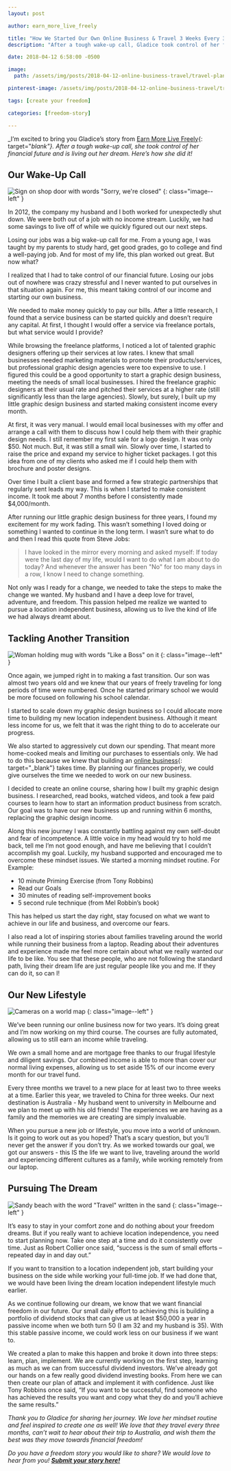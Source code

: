```yaml
---
layout: post

author: earn_more_live_freely

title: "How We Started Our Own Online Business & Travel 3 Weeks Every 3 Months"
description: "After a tough wake-up call, Gladice took control of her financial future and is living out her dream."

date: 2018-04-12 6:58:00 -0500

image:
  path: /assets/img/posts/2018-04-12-online-business-travel/travel-plans.jpg

pinterest-image: /assets/img/posts/2018-04-12-online-business-travel/travel-3-weeks-every-3-months.png

tags: [create your freedom]

categories: [freedom-story]

---
```


_I’m excited to bring you Gladice’s story from [Earn More Live Freely](https://www.earnmorelivefreely.com/){: target="_blank"}. After a tough wake-up call, she took control of her financial future and is living out her dream. Here’s how she did it!_

## Our Wake-Up Call

![Sign on shop door with words "Sorry, we're closed"]({{site.url}}/assets/img/posts/2018-04-12-online-business-travel/closed-sign.jpg)
{: class="image--left" }

In 2012, the company my husband and I both worked for unexpectedly shut down. We were both out of a job with no income stream. Luckily, we had some savings to live off of while we quickly figured out our next steps.

Losing our jobs was a big wake-up call for me. From a young age, I was taught by my parents to study hard, get good grades, go to college and find a well-paying job. And for most of my life, this plan worked out great. But now what?

I realized that I had to take control of our financial future. Losing our jobs out of nowhere was crazy stressful and I never wanted to put ourselves in that situation again. For me, this meant taking control of our income and starting our own business.

We needed to make money quickly to pay our bills. After a little research, I found that a service business can be started quickly and doesn’t require any capital. At first, I thought I would offer a service via freelance portals, but what service would I provide?

While browsing the freelance platforms, I noticed a lot of talented graphic designers offering up their services at low rates. I knew that small businesses needed marketing materials to promote their products/services, but professional graphic design agencies were too expensive to use. I figured this could be a good opportunity to start a graphic design business, meeting the needs of small local businesses. I hired the freelance graphic designers at their usual rate and pitched their services at a higher rate (still significantly less than the large agencies). Slowly, but surely, I built up my little graphic design business and started making consistent income every month.

At first, it was very manual. I would email local businesses with my offer and arrange a call with them to discuss how I could help them with their graphic design needs. I still remember my first sale for a logo design. It was only $50. Not much. But, it was still a small win. Slowly over time, I started to raise the price and expand my service to higher ticket packages. I got this idea from one of my clients who asked me if I could help them with brochure and poster designs.

Over time I built a client base and formed a few strategic partnerships that regularly sent leads my way. This is when I started to make consistent income. It took me about 7 months before I consistently made $4,000/month.

After running our little graphic design business for three years, I found my excitement for my work fading. This wasn’t something I loved doing or something I wanted to continue in the long term. I wasn’t sure what to do and then I read this quote from Steve Jobs:

> I have looked in the mirror every morning and asked myself: If today were the last day of my life, would I want to do what I am about to do today? And whenever the answer has been "No" for too many days in a row, I know I need to change something.

Not only was I ready for a change, we needed to take the steps to make the change we wanted. My husband and I have a deep love for travel, adventure, and freedom. This passion helped me realize we wanted to pursue a location independent business, allowing us to live the kind of life we had always dreamt about.



## Tackling Another Transition

![Woman holding mug with words "Like a Boss" on it]({{site.url}}/assets/img/posts/2018-04-12-online-business-travel/like-a-boss.jpg)
{: class="image--left" }

Once again, we jumped right in to making a fast transition. Our son was almost two years old and we knew that our years of freely traveling for long periods of time were numbered. Once he started primary school we would be more focused on following his school calendar.

I started to scale down my graphic design business so I could allocate more time to building my new location independent business. Although it meant less income for us, we felt that it was the right thing to do to accelerate our progress.

We also started to aggressively cut down our spending. That meant more home-cooked meals and limiting our purchases to essentials only. We had to do this because we knew that building an [online business](https://www.earnmorelivefreely.com/legitimate-ways-to-earn-money-online/){: target="_blank"} takes time. By planning our finances properly, we could give ourselves the time we needed to work on our new business.

I decided to create an online course, sharing how I built my graphic design business. I researched, read books, watched videos, and took a few paid courses to learn how to start an information product business from scratch. Our goal was to have our new business up and running within 6 months, replacing the graphic design income.

Along this new journey I was constantly battling against my own self-doubt and fear of incompetence. A little voice in my head would try to hold me back, tell me I’m not good enough, and have me believing that I couldn’t accomplish my goal. Luckily, my husband supported and encouraged me to overcome these mindset issues. We started a morning mindset routine. For Example:

- 10 minute Priming Exercise (from Tony Robbins)
- Read our Goals
- 30 minutes of reading self-improvement books
- 5 second rule technique (from Mel Robbin’s book)

This has helped us start the day right, stay focused on what we want to achieve in our life and business, and overcome our fears.

I also read a lot of inspiring stories about families traveling around the world while running their business from a laptop. Reading about their adventures and experience made me feel more certain about what we really wanted our life to be like. You see that these people, who are not following the standard path, living their dream life are just regular people like you and me. If they can do it, so can I!

## Our New Lifestyle

![Cameras on a world map]({{site.url}}/assets/img/posts/2018-04-12-online-business-travel/cameras-on-map.jpg)
{: class="image--left" }

We’ve been running our online business now for two years. It’s doing great and I’m now working on my third course. The courses are fully automated, allowing us to still earn an income while traveling.

We own a small home and are mortgage free thanks to our frugal lifestyle and diligent savings. Our combined income is able to more than cover our normal living expenses, allowing us to set aside 15% of our income every month for our travel fund.

Every three months we travel to a new place for at least two to three weeks at a time. Earlier this year, we traveled to China for three weeks. Our next destination is Australia - My husband went to university in Melbourne and we plan to meet up with his old friends! The experiences we are having as a family and the memories we are creating are simply invaluable.

When you pursue a new job or lifestyle, you move into a world of unknown. Is it going to work out as you hoped? That’s a scary question, but you’ll never get the answer if you don’t try. As we worked towards our goal, we got our answers - this IS the life we want to live, traveling around the world and experiencing different cultures as a family, while working remotely from our laptop.

## Pursuing The Dream

![Sandy beach with the word "Travel" written in the sand]({{site.url}}/assets/img/posts/2018-04-12-online-business-travel/travel-sand.jpg)
{: class="image--left" }

It’s easy to stay in your comfort zone and do nothing about your freedom dreams. But if you really want to achieve location independence, you need to start planning now. Take one step at a time and do it consistently over time. Just as Robert Collier once said, “success is the sum of small efforts – repeated day in and day out.”

If you want to transition to a location independent job, start building your business on the side while working your full-time job. If we had done that, we would have been living the dream location independent lifestyle much earlier.

As we continue following our dream, we know that we want financial freedom in our future. Our small daily effort to achieving this is building a portfolio of dividend stocks that can give us at least $50,000 a year in passive income when we both turn 50 (I am 32 and my husband is 35). With this stable passive income, we could work less on our business if we want to.

We created a plan to make this happen and broke it down into three steps: learn, plan, implement. We are currently working on the first step, learning as much as we can from successful dividend investors. We’ve already got our hands on a few really good dividend investing books. From here we can then create our plan of attack and implement it with confidence. Just like Tony Robbins once said, “If you want to be successful, find someone who has achieved the results you want and copy what they do and you’ll achieve the same results.”

_Thank you to Gladice for sharing her journey. We love her mindset routine and feel inspired to create one as well! We love that they travel every three months, can’t wait to hear about their trip to Australia, and wish them the best was they move towards financial freedom!_

_Do you have a freedom story you would like to share? We would love to hear from you!_ ___[Submit your story here!]({{site.url}}/freedom-stories/#share-your-story)___
